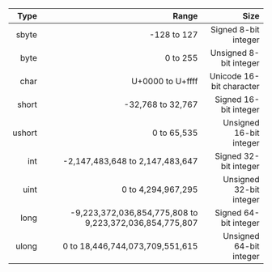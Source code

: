 |Type|Range|Size|
|-:|-:|-:|
|sbyte|-128 to 127|Signed 8-bit integer|
|byte|0 to 255|Unsigned 8-bit integer|
|char|U+0000 to U+ffff|Unicode 16-bit character|
|short|-32,768 to 32,767|Signed 16-bit integer|
|ushort|0 to 65,535|Unsigned 16-bit integer|
|int|-2,147,483,648 to 2,147,483,647|Signed 32-bit integer|
|uint|0 to 4,294,967,295|Unsigned 32-bit integer|
|long|-9,223,372,036,854,775,808 to 9,223,372,036,854,775,807|Signed 64-bit integer|
|ulong|0 to 18,446,744,073,709,551,615|Unsigned 64-bit integer|